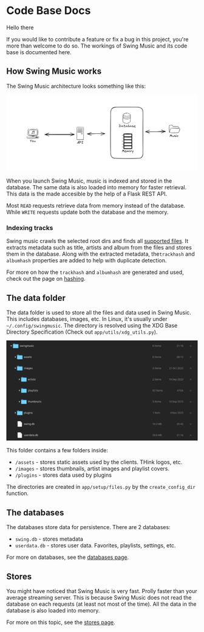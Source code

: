 # Code Base Docs

Hello there

If you would like to contribute a feature or fix a bug in this project, you're more than welcome to do so. The workings of Swing Music and its code base is documented here.

## How Swing Music works

The Swing Music architecture looks something like this:

![Image: Swing Music architecture](../images/docs/architecture.png)

When you launch Swing Music, music is indexed and stored in the database. The same data is also loaded into memory for faster retrieval. This data is the made accesible by the help of a Flask REST API.

Most `READ` requests retrieve data from memory instead of the database. While `WRITE` requests update both the database and the memory.

### Indexing tracks

Swing music crawls the selected root dirs and finds all [supported files](https://github.com/swing-opensource/swingmusic/blob/f62fe0ac24d3cb356f43c31882fd60ba0976e28b/app/settings.py#L101). It extracts metadata such as title, artists and album from the files and stores them in the database. Along with the extracted metadata, the`trackhash` and `albumhash` properties are added to help with duplicate detection.

For more on how the `trackhash` and `albumhash` are generated and used, check out the page on [hashing](./hashing.md).

## The data folder

The data folder is used to store all the files and data used in Swing Music. This includes databases, images, etc. In Linux, it's usually under `~/.config/swingmusic`. The directory is resolved using the XDG Base Directory Specification (Check out `app/utils/xdg_utils.py`).

![Image: Swing Music config directory structure](../images/docs/configdir.png)

This folder contains a few folders inside:

- `/assets` - stores static assets used by the clients. THink logos, etc.
- `/images` - stores thumbnails, artist images and playlist covers.
- `/plugins` - stores data used by plugins

The directories are created in `app/setup/files.py` by the `create_config_dir` function.

## The databases

The databases store data for persistence. There are 2 databases:

- `swing.db` - stores metadata
- `userdata.db` - stores user data. Favorites, playlists, settings, etc.

For more on databases, see the [databases page](./databases.md).

## Stores

You might have noticed that Swing Music is very fast. Prolly faster than your average streaming server. This is because Swing Music does not read the database on each requests (at least not most of the time). All the data in the database is also loaded into memory.

For more on this topic, see the [stores page](./stores.md).
